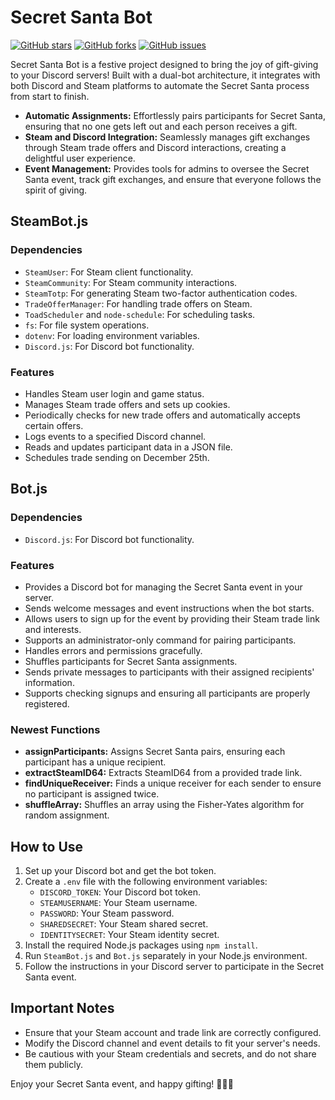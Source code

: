 
# Secret Santa Bot
[![GitHub stars](https://img.shields.io/github/stars/JHVIW/Secret-Santa-Bot)](https://github.com/JHVIW/Secret-Santa-Bot/stargazers)
[![GitHub forks](https://img.shields.io/github/forks/JHVIW/Secret-Santa-Bot)](https://github.com/JHVIW/Secret-Santa-Bot/network)
[![GitHub issues](https://img.shields.io/github/issues/JHVIW/Secret-Santa-Bot)](https://github.com/JHVIW/Secret-Santa-Bot/issues)

Secret Santa Bot is a festive project designed to bring the joy of gift-giving to your Discord servers! Built with a dual-bot architecture, it integrates with both Discord and Steam platforms to automate the Secret Santa process from start to finish.

- **Automatic Assignments:** Effortlessly pairs participants for Secret Santa, ensuring that no one gets left out and each person receives a gift.
- **Steam and Discord Integration:** Seamlessly manages gift exchanges through Steam trade offers and Discord interactions, creating a delightful user experience.
- **Event Management:** Provides tools for admins to oversee the Secret Santa event, track gift exchanges, and ensure that everyone follows the spirit of giving.

## SteamBot.js

### Dependencies

- `SteamUser`: For Steam client functionality.
- `SteamCommunity`: For Steam community interactions.
- `SteamTotp`: For generating Steam two-factor authentication codes.
- `TradeOfferManager`: For handling trade offers on Steam.
- `ToadScheduler` and `node-schedule`: For scheduling tasks.
- `fs`: For file system operations.
- `dotenv`: For loading environment variables.
- `Discord.js`: For Discord bot functionality.

### Features

- Handles Steam user login and game status.
- Manages Steam trade offers and sets up cookies.
- Periodically checks for new trade offers and automatically accepts certain offers.
- Logs events to a specified Discord channel.
- Reads and updates participant data in a JSON file.
- Schedules trade sending on December 25th.

## Bot.js

### Dependencies

- `Discord.js`: For Discord bot functionality.

### Features

- Provides a Discord bot for managing the Secret Santa event in your server.
- Sends welcome messages and event instructions when the bot starts.
- Allows users to sign up for the event by providing their Steam trade link and interests.
- Supports an administrator-only command for pairing participants.
- Handles errors and permissions gracefully.
- Shuffles participants for Secret Santa assignments.
- Sends private messages to participants with their assigned recipients' information.
- Supports checking signups and ensuring all participants are properly registered.

### Newest Functions

- **assignParticipants:** Assigns Secret Santa pairs, ensuring each participant has a unique recipient.
- **extractSteamID64:** Extracts SteamID64 from a provided trade link.
- **findUniqueReceiver:** Finds a unique receiver for each sender to ensure no participant is assigned twice.
- **shuffleArray:** Shuffles an array using the Fisher-Yates algorithm for random assignment.

## How to Use

1. Set up your Discord bot and get the bot token.
2. Create a `.env` file with the following environment variables:
   - `DISCORD_TOKEN`: Your Discord bot token.
   - `STEAMUSERNAME`: Your Steam username.
   - `PASSWORD`: Your Steam password.
   - `SHAREDSECRET`: Your Steam shared secret.
   - `IDENTITYSECRET`: Your Steam identity secret.
3. Install the required Node.js packages using `npm install`.
4. Run `SteamBot.js` and `Bot.js` separately in your Node.js environment.
5. Follow the instructions in your Discord server to participate in the Secret Santa event.

## Important Notes

- Ensure that your Steam account and trade link are correctly configured.
- Modify the Discord channel and event details to fit your server's needs.
- Be cautious with your Steam credentials and secrets, and do not share them publicly.

Enjoy your Secret Santa event, and happy gifting! 🎅🎁🌟
